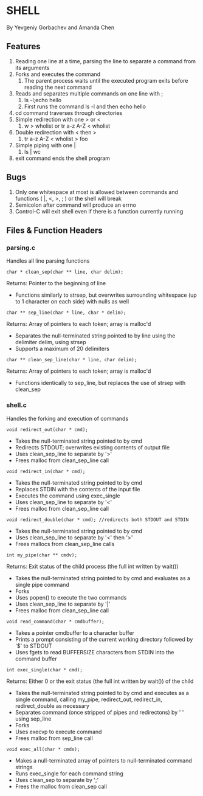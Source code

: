 # SHELL
By Yevgeniy Gorbachev and Amanda Chen
## Features
1. Reading one line at a time, parsing the line to separate a command from its arguments
2. Forks and executes the command
    1. The parent process waits until the executed program exits before reading the next command
3. Reads and separates multiple commands on one line with ;
    1. ls -l;echo hello 
    2. First runs the command ls -l and then echo hello
4. cd command traverses through directories
5. Simple redirection with one > or <
    1. w > wholist or tr a-z A-Z < wholist
6. Double redirection with < then >
    1. tr a-z A-Z < wholist > foo
7. Simple piping with one |
    1. ls | wc
8. exit command ends the shell program

## Bugs
1. Only one whitespace at most is allowed between commands and functions ( |, <, >, ; ) or the shell will break
2. Semicolon after command will produce an errno
3. Control-C will exit shell even if there is a function currently running

## Files & Function Headers
### parsing.c
Handles all line parsing functions
```
char * clean_sep(char ** line, char delim); 
```
Returns: Pointer to the beginning of line
- Functions similarly to strsep, but overwrites surrounding whitespace (up to 1 character on each side) with nulls as well
```
char ** sep_line(char * line, char * delim);
```
Returns: Array of pointers to each token; array is malloc'd
- Separates the null-terminated string pointed to by line using the delimiter delim, using strsep
- Supports a maximum of 20 delimiters
```
char ** clean_sep_line(char * line, char delim);
```
Returns: Array of pointers to each token; array is malloc'd
- Functions identically to sep_line, but replaces the use of strsep with clean_sep

### shell.c
Handles the forking and execution of commands
```
void redirect_out(char * cmd);
```
- Takes the null-terminated string pointed to by cmd
- Redirects STDOUT; overwrites existing contents of output file
- Uses clean_sep_line to separate by '>'
- Frees malloc from clean_sep_line call
```
void redirect_in(char * cmd);
```
- Takes the null-terminated string pointed to by cmd
- Replaces STDIN with the contents of the input file
- Executes the command using exec_single
- Uses clean_sep_line to separate by '<'
- Frees malloc from clean_sep_line call
```
void redirect_double(char * cmd); //redirects both STDOUT and STDIN
```
- Takes the null-terminated string pointed to by cmd
- Uses clean_sep_line to separate by '<' then '>'
- Frees mallocs from clean_sep_line calls
```
int my_pipe(char ** cmdv);
```
Returns: Exit status of the child process (the full int written by wait())
- Takes the null-terminated string pointed to by cmd and evaluates as a single pipe command
- Forks
- Uses popen() to execute the two commands
- Uses clean_sep_line to separate by '|'
- Frees malloc from clean_sep_line call
```
void read_command(char * cmdbuffer);
```
- Takes a pointer cmdbuffer to a character buffer
- Prints a prompt consisting of the current working directory followed by '$' to STDOUT
- Uses fgets to read BUFFERSIZE characters from STDIN into the command buffer
```
int exec_single(char * cmd);
```
Returns: Either 0 or the exit status (the full int written by wait()) of the child
- Takes the null-terminated string pointed to by cmd and executes as a single command, calling my_pipe, redirect_out, redirect_in, redirect_double as necessary
- Separates command (once stripped of pipes and redirectons) by ' ' using sep_line
- Forks
- Uses execvp to execute command
- Frees malloc from sep_line call
```
void exec_all(char * cmds);
```
- Makes a null-terminated array of pointers to null-terminated command strings
- Runs exec_single for each command string
- Uses clean_sep to separate by ';'
- Frees the malloc from clean_sep call
